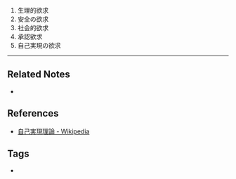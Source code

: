
1. 生理的欲求
2. 安全の欲求
3. 社会的欲求
4. 承認欲求
5. 自己実現の欲求
----
## Related Notes
- 

## References
- [自己実現理論 - Wikipedia](https://ja.wikipedia.org/wiki/%E8%87%AA%E5%B7%B1%E5%AE%9F%E7%8F%BE%E7%90%86%E8%AB%96)

## Tags
- 